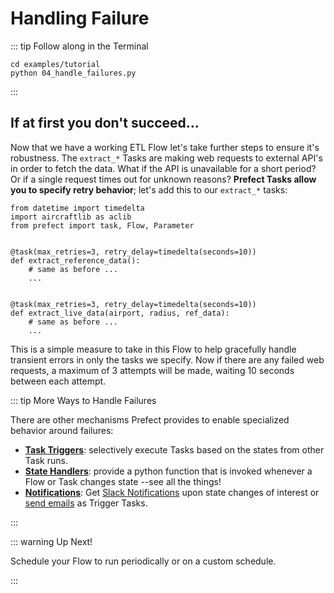 # Handling Failure

::: tip Follow along in the Terminal

```
cd examples/tutorial
python 04_handle_failures.py
```

:::

## If at first you don't succeed...

Now that we have a working ETL Flow let's take further steps to ensure it's robustness. The `extract_*` Tasks are making web requests to external API's in order to fetch the data. What if the API is unavailable for a short period? Or if a single request times out for unknown reasons? **Prefect Tasks allow you to specify retry behavior**; let's add this to our `extract_*` tasks:

```python{1,6,12}
from datetime import timedelta
import aircraftlib as aclib
from prefect import task, Flow, Parameter


@task(max_retries=3, retry_delay=timedelta(seconds=10))
def extract_reference_data():
    # same as before ...
    ...


@task(max_retries=3, retry_delay=timedelta(seconds=10))
def extract_live_data(airport, radius, ref_data):
    # same as before ...
    ...
```

This is a simple measure to take in this Flow to help gracefully handle transient errors in only the tasks we specify. Now if there are any failed web requests, a maximum of 3 attempts will be made, waiting 10 seconds between each attempt.

::: tip More Ways to Handle Failures

There are other mechanisms Prefect provides to enable specialized behavior around failures:

- [**Task Triggers**](http://localhost:8080/core/concepts/execution.html#triggers): selectively execute Tasks based on the states from other Task runs.
- [**State Handlers**](http://localhost:8080/core/concepts/states.html#state-handlers-callbacks): provide a python function that is invoked whenever a Flow or Task changes state --see all the things!
- [**Notifications**](http://localhost:8080/core/concepts/notifications.html): Get [Slack Notifications](https://docs.prefect.io/core/advanced_tutorials/slack-notifications.html#slack-notifications) upon state changes of interest or [send emails](https://docs.prefect.io/core/task_library/notifications.html#emailtask) as Trigger Tasks.

:::

::: warning Up Next!

Schedule your Flow to run periodically or on a custom schedule.

:::
